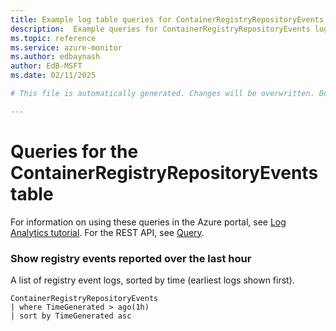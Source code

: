 ```yaml
---
title: Example log table queries for ContainerRegistryRepositoryEvents
description:  Example queries for ContainerRegistryRepositoryEvents log table
ms.topic: reference
ms.service: azure-monitor
ms.author: edbaynash
author: EdB-MSFT
ms.date: 02/11/2025

# This file is automatically generated. Changes will be overwritten. Do not change this file directly. 

---
```


# Queries for the ContainerRegistryRepositoryEvents table

For information on using these queries in the Azure portal, see [Log Analytics tutorial](/azure/azure-monitor/logs/log-analytics-tutorial). For the REST API, see [Query](/rest/api/loganalytics/query).


### Show registry events reported over the last hour  


A list of registry event logs, sorted by time (earliest logs shown first).  

```query
ContainerRegistryRepositoryEvents
| where TimeGenerated > ago(1h)
| sort by TimeGenerated asc
```


